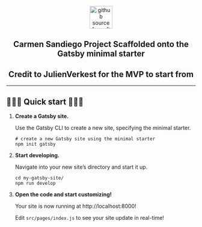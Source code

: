 <p align="center">
  <a href="https://github.com/JulienVerkest/carmen-sandiego">
    <img alt="github source for soft fork of project" src="https://www.gatsbyjs.com/Gatsby-Monogram.svg" width="60" />
  </a>
</p>
<h2 align="center">
  Carmen Sandiego Project Scaffolded onto the Gatsby minimal starter
</h2>
<h2 align="center">
  Credit to JulienVerkest for the MVP to start from
</h2>

---

## 🚀🚀🚀 Quick start 🚀🚀🚀

1.  **Create a Gatsby site.**

    Use the Gatsby CLI to create a new site, specifying the minimal starter.

    ```shell
    # create a new Gatsby site using the minimal starter
    npm init gatsby
    ```

2.  **Start developing.**

    Navigate into your new site’s directory and start it up.

    ```shell
    cd my-gatsby-site/
    npm run develop
    ```

3.  **Open the code and start customizing!**

    Your site is now running at http://localhost:8000!

    Edit `src/pages/index.js` to see your site update in real-time!
